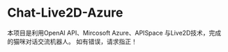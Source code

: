 # Chat-Live2D-Azure

  本项目是利用OpenAI API、Mircosoft Azure、APISpace 与Live2D技术，完成的猫咪对话交流机器人。
  如有错误，请求指正！
